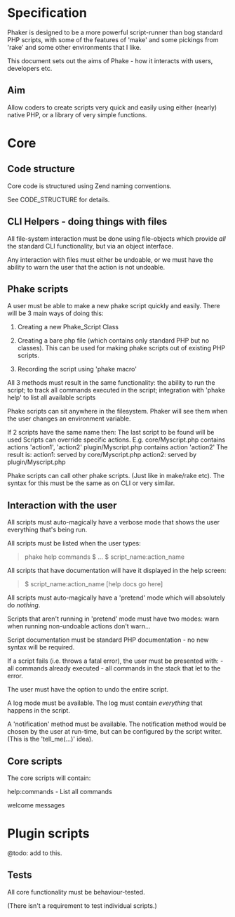 # Specification #

Phaker is designed to be a more powerful script-runner than bog standard PHP scripts, with some 
of the features of 'make' and some pickings from 'rake' and some other environments that I like.

This document sets out the aims of Phake - how it interacts with users, developers etc.

## Aim ##

Allow coders to create scripts very quick and easily using either (nearly) native PHP, or
a library of very simple functions.

# Core #

## Code structure ##

Core code is structured using Zend naming conventions.

See CODE_STRUCTURE for details.

## CLI Helpers - doing things with files ##

All file-system interaction must be done using file-objects which provide *all* the
standard CLI functionality, but via an object interface. 

Any interaction with files must either be undoable, or we must have the ability to
warn the user that the action is not undoable.

## Phake scripts ##

A user must be able to make a new phake script quickly and easily. There will be 3 main ways of doing this:

1. 	Creating a new Phake_Script Class

2. 	Creating a bare php file (which contains only standard PHP but no classes). This can be used for making
	phake scripts out of existing PHP scripts.

3.	Recording the script using 'phake macro'

All 3 methods must result in the same functionality: 
	the ability to run the script; 
	to track all commands executed in the script;
	integration with 'phake help' to list all available scripts

Phake scripts can sit anywhere in the filesystem. Phaker will see them when the user changes an environment 
variable.

If 2 scripts have the same name then:
	The last script to be found will be used
	Scripts can override specific actions. E.g. 
		core/Myscript.php contains actions 'action1', 'action2'
		plugin/Myscript.php contains action 'action2'
		The result is:
			action1: 	served by core/Myscript.php
			action2:	served by plugin/Myscript.php

Phake scripts can call other phake scripts. (Just like in make/rake etc). The syntax for this must 
be the same as on CLI or very similar.

## Interaction with the user ##

All scripts must auto-magically have a verbose mode that shows the user everything that's being run. 

All scripts must be listed when the user types:

>	phake help commands
>	$ ...
>	$   script_name:action_name

All scripts that have documentation will have it displayed in the help screen:

>	$   script_name:action_name		[help docs go here]

All scripts must auto-magically have a 'pretend' mode which will absolutely do _nothing_.

Scripts that aren't running in 'pretend' mode must have two modes: 
	warn when running non-undoable actions
	don't warn...

Script documentation must be standard PHP documentation - no new syntax will be required.

If a script fails (i.e. throws a fatal error), the user must be presented with:
	- all commands already executed
	- all commands in the stack that let to the error.

The user must have the option to undo the entire script. 

A log mode must be available. The log must contain *everything* that happens in the script.

A 'notification' method must be available. The notification method would be chosen by the user at run-time,
but can be configured by the script writer. (This is the 'tell_me(...)' idea).

## Core scripts ##

The core scripts will contain:

help:commands - List all commands

welcome messages

# Plugin scripts #

@todo: add to this.

## Tests ##

All core functionality must be behaviour-tested.

(There isn't a requirement to test individual scripts.)




